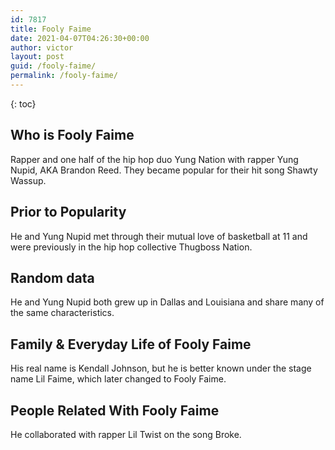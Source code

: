 ```yaml
---
id: 7817
title: Fooly Faime
date: 2021-04-07T04:26:30+00:00
author: victor
layout: post
guid: /fooly-faime/
permalink: /fooly-faime/
---
```



{: toc}


## Who is Fooly Faime



Rapper and one half of the hip hop duo Yung Nation with rapper Yung Nupid, AKA Brandon Reed. They became popular for their hit song Shawty Wassup.

                
                
                
## Prior to Popularity



He and Yung Nupid met through their mutual love of basketball at 11 and were previously in the hip hop collective Thugboss Nation.

                
                
                
## Random data



He and Yung Nupid both grew up in Dallas and Louisiana and share many of the same characteristics.

                
                
                
## Family & Everyday Life of Fooly Faime



His real name is Kendall Johnson, but he is better known under the stage name Lil Faime, which later changed to Fooly Faime.

                
                
                
## People Related With Fooly Faime



He collaborated with rapper Lil Twist on the song Broke.

                
              
            
          
          
          